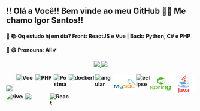 <h2>
!! Olá a Você!! Bem vinde ao meu GitHub 🤩🤩 Me chamo Igor Santos!!


<h4>
🔹 📚 Oq estudo hj em dia?  
    Front: ReactJS e Vue
  | Back: Python, C# e PHP
  
🔸 😄 Pronouns: All 💕
<h4>
  

  
<div align="center"> <! -- GitHub status -->
   <a href="https://github.com/Igorss4">
   <img height="130em" src="https://github-readme-stats.vercel.app/api?username=Igorss4&show_icons=true&theme=synthwave&include_all_commits=true&count_private=true"/>
   <img height="130em" src="https://github-readme-stats.vercel.app/api/top-langs/?username=Igorss4&layout=compact&langs_count=7&theme=synthwave"/>
</div>
  
  <div style="display: inline_block"><br> <! -- technonogies icons -->
    <img align="right" alt="Java" height="50" width="60" src="https://github.com/devicons/devicon/blob/master/icons/java/java-original-wordmark.svg"/>
    <img align="right" alt="Spring" height="50" width="60" src="https://github.com/devicons/devicon/blob/master/icons/spring/spring-original-wordmark.svg"/>
    <img align="right" alt="eclipse" height="35" width="37" src="https://cdn.discordapp.com/attachments/959169104101666867/959546381675143198/eclipse_icon.png"/>
    <img align="right" alt="MySQL" height="50" width="60" src="https://github.com/devicons/devicon/blob/master/icons/mysql/mysql-original-wordmark.svg"/>
    <img align="right" alt="angular" height="50" width="50" src="https://cdn.jsdelivr.net/gh/devicons/devicon/icons/angularjs/angularjs-original.svg" />
    <img align="right" alt="dockerl" height="70" width="70" src="https://cdn.jsdelivr.net/gh/devicons/devicon/icons/docker/docker-original.svg" />
    <img align="right" alt="Postman" height="40" width="40"
         src="https://user-images.githubusercontent.com/7853266/44114706-9c72dd08-9fd1-11e8-8d9d-6d9d651c75ad.png"/>
    <img align="right" alt="PHP" height="50" width="50" src="https://cdn-icons-png.flaticon.com/512/5968/5968342.png" />
    <img align="right" alt="Vue" height="50" width="50" src="https://cdn-icons.flaticon.com/png/512/1183/premium/1183673.png?token=exp=1657251679~hmac=e5290219ae017eb5ec95d8886e79d234" />
    <img align="right" alt="React" height="50" width="50" src="https://cdn-icons.flaticon.com/png/512/1183/premium/1183672.png?token=exp=1657251678~hmac=dc8f86e236fb27ce105d70f15f090551" />
    <img align="left" alt="riven" height="150" style="border-radius:50px;"                        src="https://cdn.discordapp.com/attachments/941392899109699616/959577636487696494/rivengif.gif">
    
</div>
  
  
  ##
  
  <div align="left"> <! -- contact icons -->
   <a href="https://www.linkedin.com/in/igor-santos-8a6374189/" target="_blank"><img src="https://img.shields.io/badge/LinkedIn-0077B5?style=for-the-badge&logo=linkedin&logoColor=white" target="_blank">
   <a href="mailto:igor.ox13@gmail.com" target="_blank"><img src="https://img.shields.io/badge/Gmail-D14836?style=for-the-badge&logo=gmail&logoColor=white" target="_blank"> 
     

     
</div>
